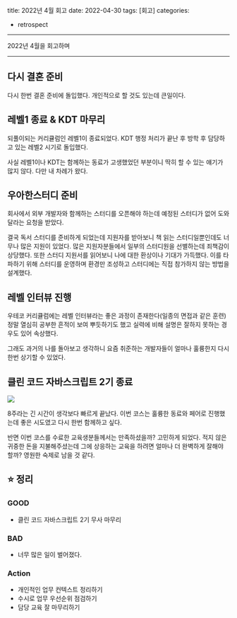 title: 2022년 4월 회고
date: 2022-04-30
tags: [회고]
categories:
- retrospect

---

2022년 4월을 회고하며

<!-- more -->

---

## 다시 결혼 준비

다시 한번 결혼 준비에 돌입했다.
개인적으로 할 것도 있는데 큰일이다.

## 레벨1 종료 & KDT 마무리

되풀이되는 커리큘럼인 레벨1이 종료되었다.
KDT 행정 처리가 끝난 후 방학 후 담당하고 있는 레벨2 시기로 돌입했다.

사실 레벨1이나 KDT는 함께하는 동료가 고생했었던 부분이니 딱히 할 수 있는 얘기가 많지 않다.
다만 내 차례가 왔다.

## 우아한스터디 준비

회사에서 외부 개발자와 함께하는 스터디를 오픈해야 하는데 예정된 스터디가 없어 도와달라는 요청을 받았다.

결국 독서 스터디를 준비하게 되었는데 지원자를 받아보니 책 읽는 스터디일뿐인데도 너무나 많은 지원이 있었다.
많은 지원자분들에서 일부의 스터디원을 선별하는데 죄책감이 상당했다.
또한 스터디 지원서를 읽어보니 나에 대한 환상이나 기대가 가득했다.
이를 타파하기 위해 스터디를 운영하며 환경만 조성하고 스터디에는 직접 참가하지 않는 방법을 설계했다.

## 레벨 인터뷰 진행

우테코 커리큘럼에는 레벨 인터뷰라는 좋은 과정이 존재한다(일종의 면접과 같은 훈련)
정말 열심히 공부한 흔적이 보여 뿌듯하기도 했고 실력에 비해 설명은 잘하지 못하는 경우도 있어 속상했다.

그래도 과거의 나를 돌아보고 생각하니 요즘 취준하는 개발자들이 얼마나 훌륭한지 다시 한번 상기할 수 있었다.

## 클린 코드 자바스크립트 2기 종료

![](https://nextstep-storage.s3.ap-northeast-2.amazonaws.com/af98e7e689b8411cb51aef899b8be1a2)

8주라는 긴 시간이 생각보다 빠르게 끝났다.
이번 코스는 훌륭한 동료와 페어로 진행했는데 좋은 시도였고 다시 한번 함께하고 싶다.

반면 이번 코스를 수료한 교육생분들께서는 만족하셨을까? 고민하게 되었다.
적지 않은 귀중한 돈을 지불해주셨는데 그에 상응하는 교육을 하려면 얼마나 더 완벽하게 잘해야 할까?
영원한 숙제로 남을 것 같다.

## ⭐️ 정리

### GOOD

- 클린 코드 자바스크립트 2기 무사 마무리

### BAD

- 너무 많은 일이 벌어졌다.

### Action

- 개인적인 업무 컨텍스트 정리하기
- 수시로 업무 우선순위 점검하기
- 담당 교육 잘 마무리하기
